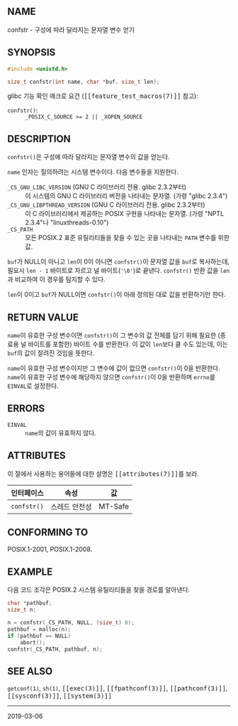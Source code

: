 ## NAME

confstr - 구성에 따라 달라지는 문자열 변수 얻기

## SYNOPSIS

```c
#include <unistd.h>

size_t confstr(int name, char *buf, size_t len);
```

glibc 기능 확인 매크로 요건 (<tt>[[feature_test_macros(7)]]</tt> 참고):

<dl>
<dt><code>confstr()</code>:</dt>
<dd><code>_POSIX_C_SOURCE >= 2 || _XOPEN_SOURCE</code></dd>
</dl>

## DESCRIPTION

`confstr()`은 구성에 따라 달라지는 문자열 변수의 값을 얻는다.

`name` 인자는 질의하려는 시스템 변수이다. 다음 변수들을 지원한다.

<dl>
<dt><code>_CS_GNU_LIBC_VERSION</code> (GNU C 라이브러리 전용. glibc 2.3.2부터)</dt>
<dd>이 시스템의 GNU C 라이브러리 버전을 나타내는 문자열. (가령 "glibc 2.3.4")</dd>

<dt><code>_CS_GNU_LIBPTHREAD_VERSION</code> (GNU C 라이브러리 전용. glibc 2.3.2부터)</dt>
<dd>이 C 라이브러리에서 제공하는 POSIX 구현을 나타내는 문자열. (가령 "NPTL 2.3.4"나 "linuxthreads-0.10")</dd>

<dt><code>_CS_PATH</code></dt>
<dd>모든 POSIX.2 표준 유틸리티들을 찾을 수 있는 곳을 나타내는 <code>PATH</code> 변수를 위한 값.</dd>
</dl>

`buf`가 NULL이 아니고 `len`이 0이 아니면 `confstr()`이 문자열 값을 `buf`로 복사하는데, 필요시 `len - 1` 바이트로 자르고 널 바이트(`'\0'`)로 끝낸다. `confstr()` 반환 값을 `len`과 비교하여 이 경우를 탐지할 수 있다.

`len`이 0이고 `buf`가 NULL이면 `confstr()`이 아래 정의된 대로 값을 반환하기만 한다.

## RETURN VALUE

`name`이 유효한 구성 변수이면 `confstr()`이 그 변수의 값 전체를 담기 위해 필요한 (종료용 널 바이트를 포함한) 바이트 수를 반환한다. 이 값이 `len`보다 클 수도 있는데, 이는 `buf`의 값이 잘려진 것임을 뜻한다.

`name`이 유효한 구성 변수이지만 그 변수에 값이 없으면 `confstr()`이 0을 반환한다. `name`이 유효한 구성 변수에 해당하지 않으면 `confstr()`이 0을 반환하며 `errno`를 `EINVAL`로 설정한다.

## ERRORS

<dl>
<dt><code>EINVAL</code></dt>
<dd><code>name</code>의 값이 유효하지 않다.</dd>
</dl>

## ATTRIBUTES

이 절에서 사용하는 용어들에 대한 설명은 <tt>[[attributes(7)]]</tt>를 보라.

| 인터페이스 | 속성 | 값 |
| --- | --- | --- |
| `confstr()` | 스레드 안전성 | MT-Safe |

## CONFORMING TO

POSIX.1-2001, POSIX.1-2008.

## EXAMPLE

다음 코드 조각은 POSIX.2 시스템 유틸리티들을 찾을 경로를 알아낸다.

```c
char *pathbuf;
size_t n;

n = confstr(_CS_PATH, NULL, (size_t) 0);
pathbuf = malloc(n);
if (pathbuf == NULL)
    abort();
confstr(_CS_PATH, pathbuf, n);
```

## SEE ALSO

`getconf(1)`, `sh(1)`, <tt>[[exec(3)]]</tt>, <tt>[[fpathconf(3)]]</tt>, <tt>[[pathconf(3)]]</tt>, <tt>[[sysconf(3)]]</tt>, <tt>[[system(3)]]</tt>

----

2019-03-06
